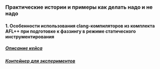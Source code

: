 ### Практические истории и примеры как делать надо и не надо

#### 1. Особенности использования clang-компиляторов из комплекта AFL++ при подготовке к фаззингу в режиме статического инструментирования
##### [Описание кейса](FAQ_1_gcc.md)
##### [Контейнер для экспериментов](Dockerfile_FAQ_1_gcc.txt)
